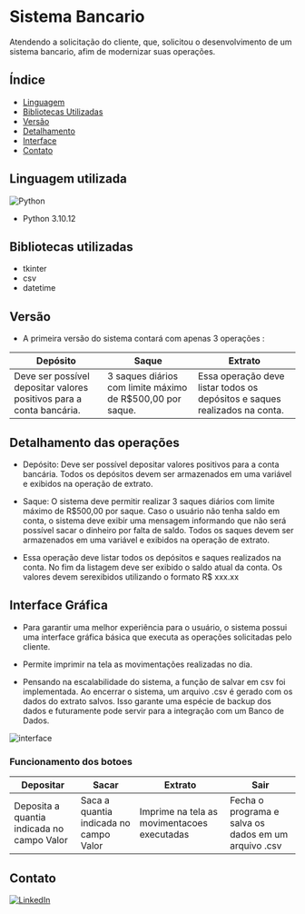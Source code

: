 # Sistema Bancario

Atendendo a solicitação do cliente, que, solicitou o desenvolvimento de um sistema bancario, afim de modernizar suas operações.

## Índice

* [Linguagem]()
* [Bibliotecas Utilizadas](#bibliotecas-utilizadas)
* [Versão](#versão)
* [Detalhamento](#detalhamento-das-operações)
* [Interface](#interface-gráfica)
* [Contato](#contato)


## Linguagem utilizada

![Python](https://img.shields.io/badge/python-3670A0?style=for-the-badge&logo=python&logoColor=ffdd54)

* Python 3.10.12

## Bibliotecas utilizadas

* tkinter
* csv
* datetime

## Versão

* A primeira versão do sistema contará com apenas 3 operações :

| Depósito | Saque | Extrato|
|----------|-------|--------|
| Deve ser possível depositar valores positivos para a conta bancária.| 3 saques diários com limite máximo de R$500,00 por saque. | Essa operação deve listar todos os depósitos e saques realizados na conta.|

## Detalhamento das operações

* Depósito: Deve ser possível depositar valores positivos para a conta bancária. Todos os depósitos devem ser armazenados em uma variável e exibidos na operação de extrato.

* Saque: O sistema deve permitir realizar 3 saques diários com limite máximo de R$500,00 por saque. Caso o usuário não tenha saldo em conta, o sistema deve exibir uma mensagem informando que não será possível sacar o dinheiro por falta de saldo. Todos os saques devem ser armazenados em uma variável e exibidos na operação de extrato.

* Essa operação deve listar todos os depósitos e saques realizados na conta. No fim da listagem deve ser exibido o saldo atual da conta. Os valores devem serexibidos utilizando o formato R$ xxx.xx

## Interface Gráfica

* Para garantir uma melhor experiência para o usuário, o sistema possui uma interface gráfica básica que executa as operações solicitadas pelo cliente.

* Permite imprimir na tela as movimentações realizadas no dia.

* Pensando na escalabilidade do sistema, a função de salvar em csv foi implementada. Ao encerrar o sistema, um arquivo .csv é gerado com os dados do extrato salvos. Isso garante uma espécie de backup dos dados e futuramente pode servir para a integração com um Banco de Dados.

![interface](https://danylo-bucket.s3.amazonaws.com/academico/imagens/app_financeiro/interface.png)

### Funcionamento dos botoes

|Depositar|Sacar|Extrato|Sair|
|---------|-----|-------|----|
|Deposita a quantia indicada no campo Valor|Saca a quantia indicada no campo Valor|Imprime na tela as movimentacoes executadas|Fecha o programa e salva os dados em um arquivo .csv|

## Contato
[![LinkedIn](https://img.shields.io/badge/linkedin-%230077B5.svg?style=for-the-badge&logo=linkedin&logoColor=white)](https://www.linkedin.com/in/adm-danylo-miranda/)